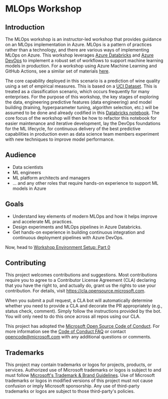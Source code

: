 # MLOps Workshop

## Introduction
The MLOps workshop is an instructor-led workshop that provides guidance on an MLOps
implementation in Azure. MLOps is a pattern of practices rather than a technology, and there are various ways of implementing MLOps on Azure. This workshop leverages [Azure Databricks](https://learn.microsoft.com/en-us/azure/databricks/introduction/)
and [Azure DevOps](https://learn.microsoft.com/en-us/azure/devops/user-guide/what-is-azure-devops?view=azure-devops)
to implement a robust set of workflows to support machine learning models in production. For a workshop using Azure Machine Learning and GitHub Actions, see a similar set of materials [here](https://github.com/microsoft/MLOpsTemplate/).

The core capability deployed in this scenario is a prediction of wine quality using a set of empirical measures. This is based on a [UCI Dataset](https://archive.ics.uci.edu/dataset/186/wine+quality). This is treated as a classification scenario, which occurs frequently for many enterprises. For the purpose of this workshop, the key stages of exploring the data,
engineering predictive features (data engineering) and model building (training, hyperparameter tuning,
algorithm selection, etc.) will be assumed to be done and already codified in this [Databricks
notebook](https://learn.microsoft.com/en-us/azure/databricks/mlflow/end-to-end-example).
The core focus of the workshop will then be how to refactor this notebook for easier maintenance and iterative development, lay the DevOps foundations for the ML lifecycle, for continuous delivery of the best predictive capabilities in production even as data science team members experiment with new techniques to improve model performance.

## Audience
- Data scientists
- ML engineers
- ML platform architects and managers
- ... and any other roles that require hands-on experience to support ML models in Azure

## Goals
- Understand key elements of modern MLOps and how it helps improve and accelerate ML practices.
- Design experiments and MLOps pipelines in Azure Databricks.
- Get hands-on experience in building continuous integration and continuous deployment pipelines with Azure DevOps.


Now, head to [Workshop Environment Setup: Part 0](https://github.com/microsoft/MLOpsTemplate/blob/main/src/workshop/documents/part_0.md)


## Contributing
This project welcomes contributions and suggestions.  Most contributions require you to agree to a
Contributor License Agreement (CLA) declaring that you have the right to, and actually do, grant us
the rights to use your contribution. For details, visit https://cla.opensource.microsoft.com.

When you submit a pull request, a CLA bot will automatically determine whether you need to provide
a CLA and decorate the PR appropriately (e.g., status check, comment). Simply follow the instructions
provided by the bot. You will only need to do this once across all repos using our CLA.

This project has adopted the [Microsoft Open Source Code of Conduct](https://opensource.microsoft.com/codeofconduct/).
For more information see the [Code of Conduct FAQ](https://opensource.microsoft.com/codeofconduct/faq/) or
contact [opencode@microsoft.com](mailto:opencode@microsoft.com) with any additional questions or comments.

## Trademarks
This project may contain trademarks or logos for projects, products, or services. Authorized use of Microsoft 
trademarks or logos is subject to and must follow 
[Microsoft's Trademark & Brand Guidelines](https://www.microsoft.com/en-us/legal/intellectualproperty/trademarks/usage/general).
Use of Microsoft trademarks or logos in modified versions of this project must not cause confusion or imply Microsoft sponsorship.
Any use of third-party trademarks or logos are subject to those third-party's policies.

